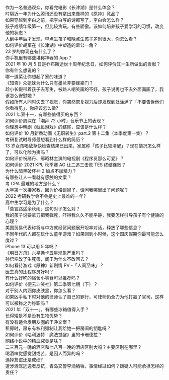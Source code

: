 作为一名普通观众，你看完电影《长津湖》是什么体会？  
时隔近一年为什么腾讯还没有拿出来像样的《原神》竞品？  
如果穿越到李白之前，把李白写的诗都写了，李白会怎么样？  
孩子成绩年级第一，但比较贪玩，有些骄傲。该如何培养孩子爱学习的习惯，改变他的状态？  
人到中年后才发现，早点生孩子和晚点生孩子差别很大，你怎么看？  
如何评价胡军在《长津湖》中塑造的雷公一角？  
23 岁的你现在有什么了？  
你手机里有哪些堪称神器的 App？  
2021 年 10 月 5 日是乔布斯逝世十周年纪念日，如何评价其一生所做出的贡献？你有什么想说的？  
哪一道菜让你想起了家的味道？  
《知否》众姐妹为什么只有墨兰非要嫁豪门？  
趁小长假带着孩子去写生，被路人嘲笑画的不好，孩子说再也不去外面画画了，我该怎么安慰她？  
假如所有人同时失去了视觉，你突然恢复视力后却发现到处涂满了「不要告诉他们你看得见」，你应该怎么做?  
2021 年双十一，有哪些值得买的东西？  
如何评价周深在「潮拜 72 小时」音乐节上的表现？  
你理想中韩剧《鱿鱼游戏》的结尾，应该是什么样？  
如何评价 10 月新番动画《无职转生》part.2 第十二集（本季度第一集）？  
考研复试时导师最想看到什么样的简历？  
13 岁女孩喝敌草快检查结果已出来，家属称「孩子比较清醒」？现在情况怎么样了，可以化险为夷吗？  
如何评价祝绪丹、邢昭林主演的电视剧《程序员那么可爱》？  
如何评价 2021 KPL 秋季赛 AG 让二追三击败 TES 终结连败？  
为什么暗黑破坏神 2 加点不加精力？  
有哪些让人一看就有感触的文案？  
考 CPA 最难的地方是什么？  
大学第一次接家教，因为价格谈崩了，请问我哪里出了问题呢？  
2022 考研数学会不会是史上最难的一年?  
高中生学习是为了什么？  
「莫言路遥余秋雨」这句对子怎么对？  
我的孩子说要拿刀把我戳死，吓得我久久不能平静，我要怎样引导孩子有个健康的心理？  
美国贸易代表称将与中方就经贸问题展开坦率对话，释放了哪些信息？  
不同年代的人都在玩什么童年游戏？如果回到小时候，这个国庆假期你最可能怎么度过？  
iPhone 13 可以用 5 年吗？  
《明日方舟》六星撕卡五星现象严重吗？  
孙悟空改了生死簿，阎王为什么不改回去？  
如何看待游戏《原神》新剧情 PV -「人间至味」？  
医生真的比程序员好吗？  
有什么好吃的宿舍小零食可以推荐吗？  
如何评价《德云斗笑社》第二季第七期（下）？  
对于别人内涵你皮肤黑，你怎么看？  
如果凶手私下时对他的律师认了自己的罪行，可律师仍全力为他打赢了官司。这样可以被称之为称职吗？  
2021 年「双十一」，有哪些冰箱值得入手？  
长得矮是不是没有生物优势？  
有没有适合发朋友圈的干净文案？  
租房时，房东有权利强制让我给她一把房间的钥匙吗？  
如何评价《哈利波特：魔法觉醒》里的卡珊德拉？  
网络小说中的精血究竟是啥？  
二三百元一晚的酒店和七八百一晚的酒店区别大吗？主要区别在哪里？  
喝酒味觉感觉甜或苦，是因人而异的吗？  
选择友谊还是成绩?  
遭涉酒驾逃逸者反抗，青岛交警李涌牺牲，事情经过如何？嫌疑人可能承担怎样的责任？  
